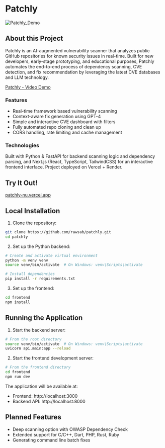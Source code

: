 # Patchly

![Patchly_Demo](https://github.com/user-attachments/assets/7cd6c59d-74a4-47ed-a9cf-95aa34ec160b)

## About this Project

Patchly is an AI-augmented vulnerability scanner that analyzes public GitHub repositories for known security issues in real-time. Built for new developers, early-stage prototyping, and educational purposes, Patchly automates the end-to-end process of dependency scanning, CVE detection, and fix recommendation by leveraging the latest CVE databases and LLM technology.

[Patchly - Video Demo](https://www.youtube.com/watch?v=69KOlBW8sSY)

### Features
- Real-time framework based vulnerability scanning
- Context-aware fix generation using GPT-4
- Simple and interactive CVE dashboard with filters
- Fully automated repo cloning and clean up
- CORS handling, rate limiting and cache management

### Technologies
Built with Python & FastAPI for backend scanning logic and dependency parsing, and Next.js (React, TypeScript, TailwindCSS) for an interactive frontend interface. Project deployed on Vercel + Render.


## Try It Out!

[patchly-nu.vercel.app](patchly-nu.vercel.app)


## Local Installation

1. Clone the repository:

```bash
git clone https://github.com/rawsab/patchly.git
cd patchly
```

2. Set up the Python backend:

```bash
# Create and activate virtual environment
python -m venv venv
source venv/bin/activate  # On Windows: venv\Scripts\activate

# Install dependencies
pip install -r requirements.txt
```

3. Set up the frontend:

```bash
cd frontend
npm install
```

## Running the Application

1. Start the backend server:

```bash
# From the root directory
source venv/bin/activate  # On Windows: venv\Scripts\activate
uvicorn api.main:app --reload
```

2. Start the frontend development server:

```bash
# From the frontend directory
cd frontend
npm run dev
```

The application will be available at:

- Frontend: http://localhost:3000
- Backend API: http://localhost:8000


## Planned Features

- Deep scanning option with OWASP Dependency Check
- Extended support for C/C++, Dart, PHP, Rust, Ruby
- Generating command line batch fixes
